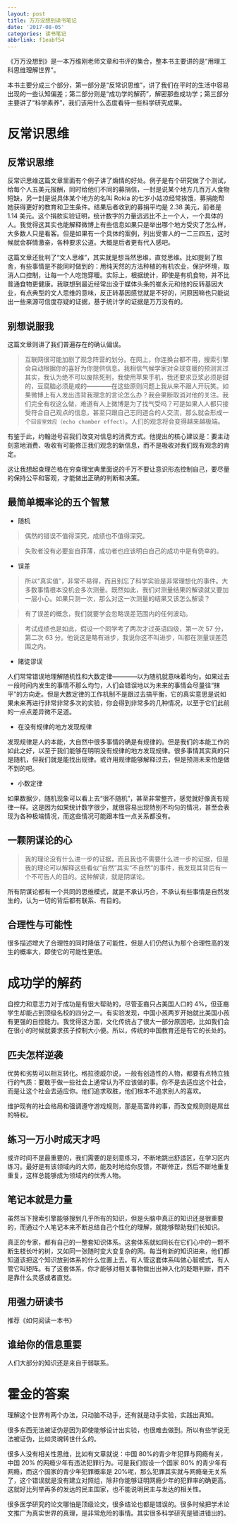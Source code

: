 ```yaml
---
layout: post
title: 万万没想到读书笔记
date: '2017-08-05'
categories: 读书笔记
abbrlink: f1eabf54
---
```


《万万没想到》是一本万维刚老师文章和书评的集合，整本书主要讲的是“用理工科思维理解世界”。

本书主要分成三个部分，第一部分是“反常识思维”，讲了我们在平时的生活中容易出现的一些认知偏差；第二部分则是“成功学的解药”，解密那些成功学；第三部分主要讲了“科学素养”，我们该用什么态度看待一些科学研究成果。
<!-- more -->
# 反常识思维

## 反常识思维

反常识思维这篇文章里面有个例子讲了煽情的好处。例子是有个研究做了个测试，给每个人五美元报酬，同时给他们不同的募捐信，一封是说某个地方几百万人食物短缺，另一封是说具体某个地方的名叫 Rokia 的七岁小姑凉经常挨饿，募捐能帮她获得更好的教育和卫生条件。结果后者收到的募捐平均是 2.38 美元，前者是 1.14 美元。这个捐款实验证明，统计数字的力量远远比不上一个人，一个具体的人。我觉得这其实也能解释微博上有些信息如果只是举出哪个地方受灾了怎么样，大多数人只是看客。但是如果有一个具体的案例，列出受害人的一二三四五，这时候就会群情激奋，各种要求公道。大概是后者更有代入感吧。

这篇文章还批判了“文人思维”，其实就是想当然思维，直觉思维。比如提到了取舍，有些事情是不能同时做到的：用纯天然的方法种植的有机农业，保护环境，取消人口控制，让每一个人吃饱穿暖。实际上，根据统计，即使是有机食物，并不比普通食物更健康。我联想到最近经常出没于媒体头条的崔永元和他的反转基因大业，有点典型的文人思维的意味，反正转基因感觉就是不好的，问原因嘛也只能说出一些来源可信度存疑的证据，基于统计学的证据是万万没有的。

## 别想说服我

这篇文章则讲了我们普遍存在的确认偏误。

> 互联网很可能加剧了观念阵营的划分。在网上，你连换台都不用，搜索引擎会自动根据你的喜好为你提供信息。我相信气候学家对全球变暖的预测言过其实，我认为绝不可以废除死刑，我使用苹果手机，我还要求豆浆必须是甜的，豆腐脑必须是咸的————在这些原则问题上我从来不跟人开玩笑。如果微博上有人发出违背我理念的言论怎么办？我会果断取消对他的关注。我们完全有权这么做，难道有人上微博是为了找气受吗？可是如果人人都只接受符合自己观点的信息，甚至只跟自己志同道合的人交流，那么就会形成一个`回音室效应（echo chamber effect）`。人们的观念将会变得越来越极端。

有鉴于此，约翰逊号召我们改变对信息的消费方式。他提出的核心建议是：要主动刻意地消费、吸收有可能修正我们观念的新信息，而不是吸收对我们现有观念的肯定。

这让我想起查理芒格在穷查理宝典里面说的千万不要让意识形态控制自己，要尽量的保持公平和客观，才能做出正确的判断和决策。

## 最简单概率论的五个智慧

- 随机

> 偶然的错误不值得深究，成绩也不值得深究。

> 失败者没有必要妄自菲薄，成功者也应该明白自己的成功中是有侥幸的。

- 误差

> 所以“真实值”，非常不易得，而且别忘了科学实验是非常理想化的事件。大多数事情根本没机会多次测量。既然如此，我们对测量结果的解读就又要加一层小心。如果只测一次，那么对这一次测量的结果又该怎么解读？

> 有了误差的概念，我们就要学会忽略误差范围内的任何波动。

> 考试成绩也是如此，假设一个同学考了两次才过英语四级，第一次 57 分，第二次 63 分。他说这是略有进步，我说你这不叫进步，叫都在测量误差范围之内。

- 赌徒谬误

人们常常错误地理解随机性和大数定律————以为随机就意味着均匀。如果过去一段时间内发生的事情不那么均匀，人们会错误地以为未来的事情会尽量往“抹平”的方向走。但是大数定律的工作机制不是跟过去搞平衡，它的真实意思是说如果未来再进行非常非常多次的实验，你会得到非常多的几种情况，以至于它们此前的一点点差异微不足道。

- 在没有规律的地方发现规律

发现规律是人的本能，大自然中很多事情的确是有规律的。但是我们的本能工作的如此之好，以至于我们能够在明明没有规律的地方发现规律。很多事情其实真的只是随机，但我们就是能找出规律。或许用规律能够解释过去，但是预测未来怕是做不到的吧。

- 小数定律

如果数据少，随机现象可以看上去“很不随机”，甚至非常整齐，感觉就好像真有规律一样。这是因为如果统计数字很少，就很容易出现特别不均匀的情况，甚至会表现为各种极端情况，而这些情况可能跟本性一点关系都没有。

## 一颗阴谋论的心

> 我的理论没有什么进一步的证据，而且我也不需要什么进一步的证据，但是我的理论可以解释这些看似“自然”其实“不自然”的事件，我发现其背后有一个不可告人的目的。这种解读，就是阴谋论。

所有阴谋论都有一个共同的思维模式，就是不承认巧合，不承认有些事情是自然发生的，认为一切的背后都有联系、有目的。

## 合理性与可能性

很多描述增大了合理性的同时降低了可能性，但是人们仍然认为那个合理性高的发生的概率大，即使它的可能性更低。

# 成功学的解药

自控力和意志力对于成功是有很大帮助的，尽管亚裔只占美国人口的 4%，但亚裔学生却能占到顶级名校的四分之一。有实验发现，中国小孩两岁开始就比美国小孩有更强的自控能力。我觉得这方面，文化传统占了很大一部分原因吧，比如我们会在很小的时候就要求孩子控制大小便。所以，传统的中国教育还是有它的长处的。

## 匹夫怎样逆袭

优势和劣势可以相互转化。格拉德威尔说，一般有创造性的人物，都要有点特立独行的气质：要敢于做一些社会上通常认为不应该做的事。你不是去适应这个社会，而是让这个社会去适应你。他们追求取胜，他们根本不追求别人的喜欢。

维护现有的社会格局和强调遵守游戏规则，那是高富帅的事，而改变规则则是屌丝的特权。

## 练习一万小时成天才吗

或许时间不是最重要的，我们需要的是刻意练习，不断地跳出舒适区，在学习区内练习。最好是有该领域内的大师，能及时地给你反馈，不断修正，然后不断地重复重复，这样总能够成为领域内的优秀人物。

## 笔记本就是力量

虽然当下搜索引擎能够搜到几乎所有的知识，但是头脑中真正的知识还是很重要的，而通过个人笔记本来不断总结自己个性化的理解，就能够帮助我们长知识。

真正的专家，都有自己的一整套知识体系。这套体系就如同长在它们心中的一颗不断生枝长叶的树，又如同一张随时变大变复杂的网。每当有新的知识进来，他们都知道该把这个知识放到体系的什么位置上去。有人管这套体系叫做心智模式，有人管它叫矩阵。有了这套体系，你才能够对相关事物做出出神入化的眨眼判断，而不是靠什么灵感或者直觉。

## 用强力研读书

推荐《如何阅读一本书》

## 谁给你的信息重要

人们大部分的知识还是来自于弱联系。

# 霍金的答案

理解这个世界有两个办法，只动脑不动手，还有就是动手实验，实践出真知。

很多东西无法被证伪是因为即使能够设计出实验，也很难去做到。所以有些学说无法被证伪，比如灵魂转世什么的。

很多人没有相关性思维，比如有文章就说：中国 80%的青少年犯罪与网瘾有关，中国 20% 的网瘾少年有违法犯罪行为。可是我们假设一个国家 80% 的青少年有网瘾，而这个国家的青少年犯罪概率是 20%呢，那么犯罪其实就与网瘾毫无关系了，这个错误就是没有建立对照组，除非你能够证明网瘾少年的犯罪率的确更高。这就好比列举再多的发达的民主国家，也不能说明民主与发达的相关性。

很多医学研究的论文哪怕是顶级论文，很多结论也都是错误的。很多时候把学术论文推广为真实世界的真理，是非常危险的事情。其实很多科学研究是错进错出的。